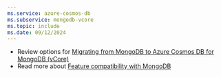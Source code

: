 ```yaml
---
ms.service: azure-cosmos-db
ms.subservice: mongodb-vcore
ms.topic: include
ms.date: 09/12/2024
---
```


- Review options for [Migrating from MongoDB to Azure Cosmos DB for MongoDB (vCore)](../../migration-options.md)
- Read more about [Feature compatibility with MongoDB](../../compatibility.md)
